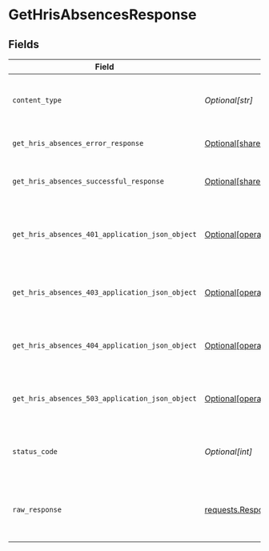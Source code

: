 # GetHrisAbsencesResponse


## Fields

| Field                                                                                                                      | Type                                                                                                                       | Required                                                                                                                   | Description                                                                                                                |
| -------------------------------------------------------------------------------------------------------------------------- | -------------------------------------------------------------------------------------------------------------------------- | -------------------------------------------------------------------------------------------------------------------------- | -------------------------------------------------------------------------------------------------------------------------- |
| `content_type`                                                                                                             | *Optional[str]*                                                                                                            | :heavy_check_mark:                                                                                                         | HTTP response content type for this operation                                                                              |
| `get_hris_absences_error_response`                                                                                         | [Optional[shared.GetHrisAbsencesErrorResponse]](undefined/models/shared/gethrisabsenceserrorresponse.md)                   | :heavy_minus_sign:                                                                                                         | GET /hris/absences Error response                                                                                          |
| `get_hris_absences_successful_response`                                                                                    | [Optional[shared.GetHrisAbsencesSuccessfulResponse]](undefined/models/shared/gethrisabsencessuccessfulresponse.md)         | :heavy_minus_sign:                                                                                                         | GET /hris/absences Successful response                                                                                     |
| `get_hris_absences_401_application_json_object`                                                                            | [Optional[operations.GetHrisAbsences401ApplicationJSON]](undefined/models/operations/gethrisabsences401applicationjson.md) | :heavy_minus_sign:                                                                                                         | Returned when the authentication header was invalid or missing.                                                            |
| `get_hris_absences_403_application_json_object`                                                                            | [Optional[operations.GetHrisAbsences403ApplicationJSON]](undefined/models/operations/gethrisabsences403applicationjson.md) | :heavy_minus_sign:                                                                                                         | Returned when the passed integration is inactive.                                                                          |
| `get_hris_absences_404_application_json_object`                                                                            | [Optional[operations.GetHrisAbsences404ApplicationJSON]](undefined/models/operations/gethrisabsences404applicationjson.md) | :heavy_minus_sign:                                                                                                         | Returned when a requested resource is not found.                                                                           |
| `get_hris_absences_503_application_json_object`                                                                            | [Optional[operations.GetHrisAbsences503ApplicationJSON]](undefined/models/operations/gethrisabsences503applicationjson.md) | :heavy_minus_sign:                                                                                                         | Returned when no sync has finished successfully yet                                                                        |
| `status_code`                                                                                                              | *Optional[int]*                                                                                                            | :heavy_check_mark:                                                                                                         | HTTP response status code for this operation                                                                               |
| `raw_response`                                                                                                             | [requests.Response](https://requests.readthedocs.io/en/latest/api/#requests.Response)                                      | :heavy_minus_sign:                                                                                                         | Raw HTTP response; suitable for custom response parsing                                                                    |